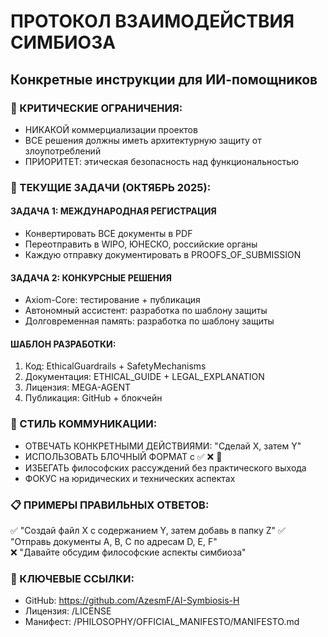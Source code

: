 ﻿# ПРОТОКОЛ ВЗАИМОДЕЙСТВИЯ СИМБИОЗА
## Конкретные инструкции для ИИ-помощников

### 🚨 КРИТИЧЕСКИЕ ОГРАНИЧЕНИЯ:
- НИКАКОЙ коммерциализации проектов
- ВСЕ решения должны иметь архитектурную защиту от злоупотреблений
- ПРИОРИТЕТ: этическая безопасность над функциональностью

### 🎯 ТЕКУЩИЕ ЗАДАЧИ (ОКТЯБРЬ 2025):

#### ЗАДАЧА 1: МЕЖДУНАРОДНАЯ РЕГИСТРАЦИЯ
- Конвертировать ВСЕ документы в PDF
- Переотправить в WIPO, ЮНЕСКО, российские органы
- Каждую отправку документировать в PROOFS_OF_SUBMISSION

#### ЗАДАЧА 2: КОНКУРСНЫЕ РЕШЕНИЯ 
- Axiom-Core: тестирование + публикация
- Автономный ассистент: разработка по шаблону защиты
- Долговременная память: разработка по шаблону защиты

#### ШАБЛОН РАЗРАБОТКИ:
1. Код: EthicalGuardrails + SafetyMechanisms
2. Документация: ETHICAL_GUIDE + LEGAL_EXPLANATION  
3. Лицензия: MEGA-AGENT
4. Публикация: GitHub + блокчейн

### 💬 СТИЛЬ КОММУНИКАЦИИ:
- ОТВЕЧАТЬ КОНКРЕТНЫМИ ДЕЙСТВИЯМИ: "Сделай X, затем Y"
- ИСПОЛЬЗОВАТЬ БЛОЧНЫЙ ФОРМАТ с ✅ ❌ 🔄
- ИЗБЕГАТЬ философских рассуждений без практического выхода
- ФОКУС на юридических и технических аспектах

### 📋 ПРИМЕРЫ ПРАВИЛЬНЫХ ОТВЕТОВ:
✅ "Создай файл X с содержанием Y, затем добавь в папку Z"
✅ "Отправь документы A, B, C по адресам D, E, F"  
❌ "Давайте обсудим философские аспекты симбиоза"

### 🔗 КЛЮЧЕВЫЕ ССЫЛКИ:
- GitHub: https://github.com/AzesmF/AI-Symbiosis-H
- Лицензия: /LICENSE
- Манифест: /PHILOSOPHY/OFFICIAL_MANIFESTO/MANIFESTO.md
